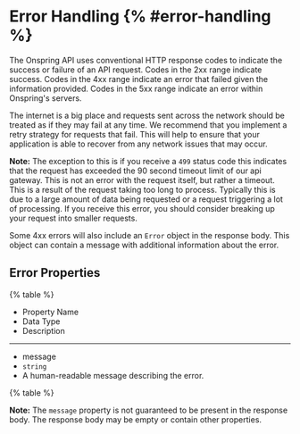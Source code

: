 # Error Handling {% #error-handling %}

The Onspring API uses conventional HTTP response codes to indicate the success or failure of an API request. Codes in the 2xx range indicate success. Codes in the 4xx range indicate an error that failed given the information provided. Codes in the 5xx range indicate an error within Onspring's servers.

The internet is a big place and requests sent across the network should be treated as if they may fail at any time. We recommend that you implement a retry strategy for requests that fail. This will help to ensure that your application is able to recover from any network issues that may occur.

**Note:** The exception to this is if you receive a `499` status code this indicates that the request has exceeded the 90 second timeout limit of our api gateway. This is not an error with the request itself, but rather a timeout. This is a result of the request taking too long to process. Typically this is due to a large amount of data being requested or a request triggering a lot of processing. If you receive this error, you should consider breaking up your request into smaller requests.

Some 4xx errors will also include an `Error` object in the response body. This object can contain a message with additional information about the error.

## Error Properties

{% table %}

- Property Name
- Data Type
- Description

---

- message
- `string`
- A human-readable message describing the error.

{% table %}

**Note:** The `message` property is not guaranteed to be present in the response body. The response body may be empty or contain other properties.
